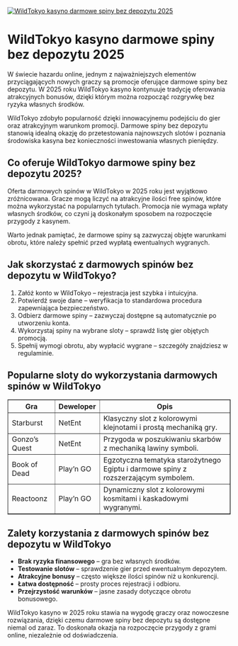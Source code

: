 [![WildTokyo kasyno darmowe spiny bez depozytu 2025](https://123-caf.pages.dev/gitsignup.png)](https://vrmoo.ru/Bt82HjjY)

<h1>WildTokyo kasyno darmowe spiny bez depozytu 2025</h1> <p>W świecie hazardu online, jednym z najważniejszych elementów przyciągających nowych graczy są promocje oferujące darmowe spiny bez depozytu. W 2025 roku WildTokyo kasyno kontynuuje tradycję oferowania atrakcyjnych bonusów, dzięki którym można rozpocząć rozgrywkę bez ryzyka własnych środków.</p> <p>WildTokyo zdobyło popularność dzięki innowacyjnemu podejściu do gier oraz atrakcyjnym warunkom promocji. Darmowe spiny bez depozytu stanowią idealną okazję do przetestowania najnowszych slotów i poznania środowiska kasyna bez konieczności inwestowania własnych pieniędzy.</p> <h2>Co oferuje WildTokyo darmowe spiny bez depozytu 2025?</h2> <p>Oferta darmowych spinów w WildTokyo w 2025 roku jest wyjątkowo zróżnicowana. Gracze mogą liczyć na atrakcyjne ilości free spinów, które można wykorzystać na popularnych tytułach. Promocja nie wymaga wpłaty własnych środków, co czyni ją doskonałym sposobem na rozpoczęcie przygody z kasynem.</p> <p>Warto jednak pamiętać, że darmowe spiny są zazwyczaj objęte warunkami obrotu, które należy spełnić przed wypłatą ewentualnych wygranych.</p> <h2>Jak skorzystać z darmowych spinów bez depozytu w WildTokyo?</h2> <ol>   <li>Załóż konto w WildTokyo – rejestracja jest szybka i intuicyjna.</li>   <li>Potwierdź swoje dane – weryfikacja to standardowa procedura zapewniająca bezpieczeństwo.</li>   <li>Odbierz darmowe spiny – zazwyczaj dostępne są automatycznie po utworzeniu konta.</li>   <li>Wykorzystaj spiny na wybrane sloty – sprawdź listę gier objętych promocją.</li>   <li>Spełnij wymogi obrotu, aby wypłacić wygrane – szczegóły znajdziesz w regulaminie.</li> </ol> <h2>Popularne sloty do wykorzystania darmowych spinów w WildTokyo</h2> <table border="1" cellpadding="5" cellspacing="0">   <thead>     <tr>       <th>Gra</th>       <th>Deweloper</th>       <th>Opis</th>     </tr>   </thead>   <tbody>     <tr>       <td>Starburst</td>       <td>NetEnt</td>       <td>Klasyczny slot z kolorowymi klejnotami i prostą mechaniką gry.</td>     </tr>     <tr>       <td>Gonzo’s Quest</td>       <td>NetEnt</td>       <td>Przygoda w poszukiwaniu skarbów z mechaniką lawiny symboli.</td>     </tr>     <tr>       <td>Book of Dead</td>       <td>Play’n GO</td>       <td>Egzotyczna tematyka starożytnego Egiptu i darmowe spiny z rozszerzającym symbolem.</td>     </tr>     <tr>       <td>Reactoonz</td>       <td>Play’n GO</td>       <td>Dynamiczny slot z kolorowymi kosmitami i kaskadowymi wygranymi.</td>     </tr>   </tbody> </table> <h2>Zalety korzystania z darmowych spinów bez depozytu w WildTokyo</h2> <ul>   <li><strong>Brak ryzyka finansowego</strong> – gra bez własnych środków.</li>   <li><strong>Testowanie slotów</strong> – sprawdzenie gier przed ewentualnym depozytem.</li>   <li><strong>Atrakcyjne bonusy</strong> – często większe ilości spinów niż u konkurencji.</li>   <li><strong>Łatwa dostępność</strong> – prosty proces rejestracji i odbioru.</li>   <li><strong>Przejrzystość warunków</strong> – jasne zasady dotyczące obrotu bonusowego.</li> </ul> <p>WildTokyo kasyno w 2025 roku stawia na wygodę graczy oraz nowoczesne rozwiązania, dzięki czemu darmowe spiny bez depozytu są dostępne niemal od zaraz. To doskonała okazja na rozpoczęcie przygody z grami online, niezależnie od doświadczenia.</p>